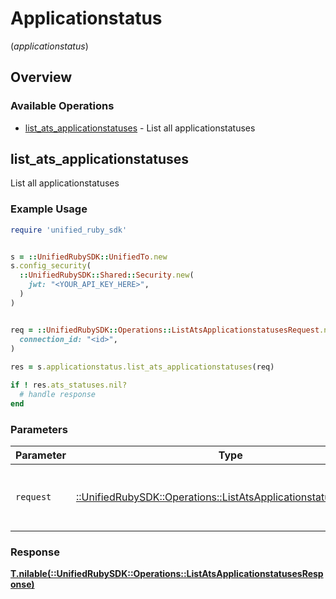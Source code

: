 # Applicationstatus
(*applicationstatus*)

## Overview

### Available Operations

* [list_ats_applicationstatuses](#list_ats_applicationstatuses) - List all applicationstatuses

## list_ats_applicationstatuses

List all applicationstatuses

### Example Usage

```ruby
require 'unified_ruby_sdk'


s = ::UnifiedRubySDK::UnifiedTo.new
s.config_security(
  ::UnifiedRubySDK::Shared::Security.new(
    jwt: "<YOUR_API_KEY_HERE>",
  )
)


req = ::UnifiedRubySDK::Operations::ListAtsApplicationstatusesRequest.new(
  connection_id: "<id>",
)
    
res = s.applicationstatus.list_ats_applicationstatuses(req)

if ! res.ats_statuses.nil?
  # handle response
end

```

### Parameters

| Parameter                                                                                                                       | Type                                                                                                                            | Required                                                                                                                        | Description                                                                                                                     |
| ------------------------------------------------------------------------------------------------------------------------------- | ------------------------------------------------------------------------------------------------------------------------------- | ------------------------------------------------------------------------------------------------------------------------------- | ------------------------------------------------------------------------------------------------------------------------------- |
| `request`                                                                                                                       | [::UnifiedRubySDK::Operations::ListAtsApplicationstatusesRequest](../../models/operations/listatsapplicationstatusesrequest.md) | :heavy_check_mark:                                                                                                              | The request object to use for the request.                                                                                      |

### Response

**[T.nilable(::UnifiedRubySDK::Operations::ListAtsApplicationstatusesResponse)](../../models/operations/listatsapplicationstatusesresponse.md)**

